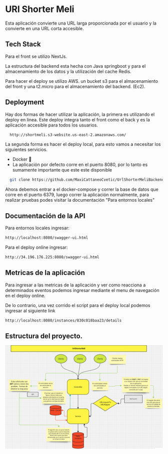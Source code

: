 
# URl Shorter Meli

Esta aplicación convierte una URL larga proporcionada por el usuario y la convierte en una URL corta accesible.




## Tech Stack

Para el front se utilizo NextJs. 

La estructura del backend esta hecha con Java springboot y para el almacenamiento de los datos y la utilización del cache Redis.

Para hacer el deploy se utilizo AWS. un bucket s3 para el almacenamiento del front y una t2.micro para el almacenamiento del backend. (Ec2).





## Deployment

Hay dos formas de hacer utilizar la aplicación, la primera es utilizando el deploy en linea. Este deploy integra tanto el front como el back y es la aplicación accesible para todos los usuarios.

```bash
  http://shortmeli.s3-website.us-east-2.amazonaws.com/
```
La segunda forma es hacer el deploy local, para esto vamos a necesitar los siguientes servicios.

- Docker 🐳
- La aplicación por defecto corre en el puerto 8080, por lo tanto es sumamente importante que este este disponible


```bash  
  git clone https://github.com/MaxiCattaneoCvetic/UrlShorterMeliBackend.git
```
Ahora debemos entrar a el docker-compose y correr la base de datos que corre en el puerto 6379, luego correr la aplicación normalmente, para realizar pruebas podes visitar la documentación "Para entornos locales"

## Documentación de la API

Para entornos locales ingresar:
```bash  
http://localhost:8080/swagger-ui.html
```

Para el deploy online ingresar:
```bash  
http://34.196.176.225:8080/swagger-ui.html
```

## Metricas de la aplicación

Para ingresar a las metricas de la aplicación y ver como reacciona a determinados eventos podemos ingresar mediante el menu de navegación en el deploy online. 

De lo contrario, una vez corrido el script para el deploy local podemos ingresar al siguiente link

```bash  
http://localhost:8080/instances/830c018baa23/details
```

## Estructura del proyecto.
![image](https://github.com/MaxiCattaneoCvetic/UrlShorterMeliBackend/blob/main/Estructura%20general.jpg)
